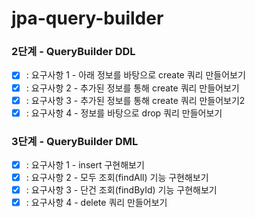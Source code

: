 # jpa-query-builder

### 2단계 - QueryBuilder DDL
- [x] : 요구사항 1 - 아래 정보를 바탕으로 create 쿼리 만들어보기
- [x] : 요구사항 2 - 추가된 정보를 통해 create 쿼리 만들어보기
- [x] : 요구사항 3 - 추가된 정보를 통해 create 쿼리 만들어보기2
- [x] : 요구사항 4 - 정보를 바탕으로 drop 쿼리 만들어보기

### 3단계 - QueryBuilder DML
- [x] : 요구사항 1 - insert 구현해보기
- [x] : 요구사항 2 - 모두 조회(findAll) 기능 구현해보기
- [x] : 요구사항 3 - 단건 조회(findById) 기능 구현해보기
- [x] : 요구사항 4 - delete 쿼리 만들어보기
